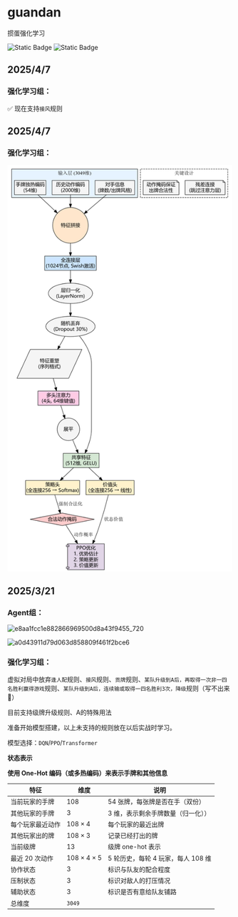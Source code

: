 # guandan
 掼蛋强化学习

![Static Badge](https://img.shields.io/github%2Fstars%2F746505972%2Fguandan)
![Static Badge](https://img.shields.io/badge/ver.-0.1.1-purple)
## 2025/4/7
### 强化学习组：
✅ 现在支持`接风`规则
## 2025/4/7
### 强化学习组：
![graphviz.png](graphviz.png)

 ## 2025/3/21

### Agent组：

![e8aa1fcc1e882866969500d8a43f9455_720](https://github.com/user-attachments/assets/52af1fd5-a624-4064-a36f-8939e23751b2)

![a0d43911d79d063d858809f461f2bce6](https://github.com/user-attachments/assets/3189db79-15d6-4187-8e76-a0f7147de099)

### 强化学习组：

虚拟对局中放弃`逢人配`规则、`接风`规则、`贡牌`规则、`某队升级到A后，再取得一次非一四名胜利赢得游戏`规则、`某队升级到A后，连续输或取得一四名胜利3次，降级`规则（写不出来🤡）

目前支持级牌升级规则、A的特殊用法

准备开始模型搭建，以上未支持的规则放在以后实战时学习。

模型选择：`DQN`/`PPO`/`Transformer`

**状态表示**

**使用 One-Hot 编码（或多热编码）来表示手牌和其他信息**

| 特征                  | 维度             | 说明                                                                 |
|-----------------------|------------------|----------------------------------------------------------------------|
| 当前玩家的手牌         | 108              | 54 张牌，每张牌是否在手（双份）                                       |
| 其他玩家的手牌         | 3              | 3 维，表示剩余手牌数量（归一化））                                   |
| 每个玩家最近动作       | 108 × 4          | 每个玩家的最近出牌                                                     |
| 其他玩家出的牌         | 108 × 3          | 记录已经打出的牌                                                       |
| 当前级牌               | 13               | 级牌 one-hot 表示                                                      |
| 最近 20 次动作         | 108 × 4 × 5      | 5 轮历史，每轮 4 玩家，每人 108 维                                 |
| 协作状态               | 3                | 标识与队友的配合程度                                                   |
| 压制状态               | 3                | 标识对敌人的打压情况                                                   |
| 辅助状态               | 3                | 标识是否有意给队友铺路                                                 |
|总维度                   | `3049`         |   |
